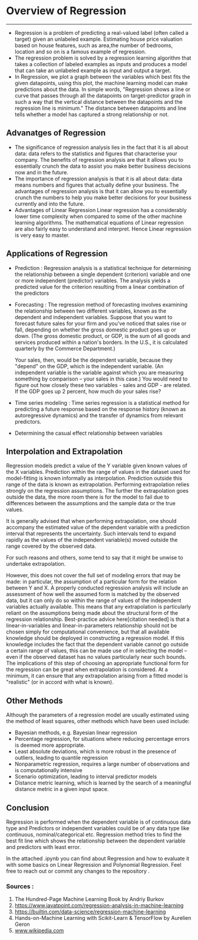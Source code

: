 # Overview of Regression
************************************************************************************
- Regression is a problem of predicting a real-valued label (often called a target) given an unlabeled example. Estimating house price valuation based on house features, such as area,the number of bedrooms, location and so on is a famous example of regression.
- The regression problem is solved by a regression learning algorithm that takes a collection of labeled examples as inputs and produces a model that can take an unlabeled example as input and output a target.
- In Regression, we plot a graph between the variables which best fits the given datapoints, using this plot, the machine learning model can make predictions about the data. In simple words, "Regression shows a line or curve that passes through all the datapoints on target-predictor graph in such a way that the vertical distance between the datapoints and the regression line is minimum." The distance between datapoints and line tells whether a model has captured a strong relationship or not.

## Advanatges of Regression
- The significance of regression analysis lies in the fact that it is all about data: data refers to the statistics and figures that characterise your company. The benefits of regression analysis are that it allows you to essentially crunch the data to assist you make better business decisions now and in the future.
- The importance of regression analysis is that it is all about data: data means numbers and figures that actually define your business. The advantages of regression analysis is that it can allow you to essentially crunch the numbers to help you make better decisions for your business currently and into the future. 
- Advantages of Linear Regression Linear regression has a considerably lower time complexity when compared to some of the other machine learning algorithms. The mathematical equations of Linear regression are also fairly easy to understand and interpret. Hence Linear regression is very easy to master.

## Applications of Regression
- Prediction : Regression analysis is a statistical technique for determining the relationship between a single dependent (criterion) variable and one or more independent (predictor) variables. The analysis yields a predicted value for the criterion resulting from a linear combination of the predictors

- Forecasting : The regression method of forecasting involves examining the relationship between two different variables, known as the dependent and independent variables. Suppose that you want to forecast future sales for your firm and you've noticed that sales rise or fall, depending on whether the gross domestic product goes up or down. (The gross domestic product, or GDP, is the sum of all goods and services produced within a nation's borders. In the U.S., it is calculated quarterly by the Commerce Department.)

  Your sales, then, would be the dependent variable, because they "depend" on the GDP, which is the independent variable. (An independent variable is the variable against which   you are measuring something by comparison – your sales in this case.) You would need to figure out how closely these two variables - sales and GDP - are related. If the GDP     goes up 2 percent, how much do your sales rise?

- Time series modeling : Time series regression is a statistical method for predicting a future response based on the response history (known as autoregressive dynamics) and the transfer of dynamics from relevant predictors.

- Determining the casual effect relationship between variables

## Interpolation and Extrapolation
Regression models predict a value of the Y variable given known values of the X variables. Prediction within the range of values in the dataset used for model-fitting is known informally as interpolation. Prediction outside this range of the data is known as extrapolation. Performing extrapolation relies strongly on the regression assumptions. The further the extrapolation goes outside the data, the more room there is for the model to fail due to differences between the assumptions and the sample data or the true values.

It is generally advised that when performing extrapolation, one should accompany the estimated value of the dependent variable with a prediction interval that represents the uncertainty. Such intervals tend to expand rapidly as the values of the independent variable(s) moved outside the range covered by the observed data.

For such reasons and others, some tend to say that it might be unwise to undertake extrapolation.

However, this does not cover the full set of modeling errors that may be made: in particular, the assumption of a particular form for the relation between Y and X. A properly conducted regression analysis will include an assessment of how well the assumed form is matched by the observed data, but it can only do so within the range of values of the independent variables actually available. This means that any extrapolation is particularly reliant on the assumptions being made about the structural form of the regression relationship. Best-practice advice here[citation needed] is that a linear-in-variables and linear-in-parameters relationship should not be chosen simply for computational convenience, but that all available knowledge should be deployed in constructing a regression model. If this knowledge includes the fact that the dependent variable cannot go outside a certain range of values, this can be made use of in selecting the model – even if the observed dataset has no values particularly near such bounds. The implications of this step of choosing an appropriate functional form for the regression can be great when extrapolation is considered. At a minimum, it can ensure that any extrapolation arising from a fitted model is "realistic" (or in accord with what is known).

## Other Methods
Although the parameters of a regression model are usually estimated using the method of least squares, other methods which have been used include:
- Bayesian methods, e.g. Bayesian linear regression
- Percentage regression, for situations where reducing percentage errors is deemed more appropriate.
- Least absolute deviations, which is more robust in the presence of outliers, leading to quantile regression
- Nonparametric regression, requires a large number of observations and is computationally intensive
- Scenario optimization, leading to interval predictor models
- Distance metric learning, which is learned by the search of a meaningful distance metric in a given input space.

## Conclusion
Regression is performed when the dependent variable is of continuous data type and Predictors or independent variables could be of any data type like continuous, nominal/categorical etc. Regression method tries to find the best fit line which shows the relationship between the dependent variable and predictors with least error. 

In the attached .ipynb you can find about Regression and how to evaluate it with some basics on Linear Regression and Polynomial Regression.
Feel free to reach out or commit any changes to the repository .

### Sources :
1. The Hundred-Page Machine Learning Book by Andriy Burkov
2. https://www.javatpoint.com/regression-analysis-in-machine-learning
3. https://builtin.com/data-science/regression-machine-learning
4. Hands-on-Machine Learning with Scikit-Learn & TensorFlow by Aurelien Geron
5. www.wikipedia.com
